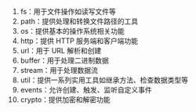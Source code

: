 1. fs：用于文件操作如读写文件等
2. path：提供处理和转换文件路径的工具
3. os：提供基本的操作系统相关功能
4. http：提供 HTTP 服务端和客户端功能
5. url：用于 URL 解析和创建
6. buffer：用于处理二进制数据
7. stream：用于处理数据流
8. util：提供一系列实用工具如继承方法、检查数据类型等
9. events：允许创建、触发、监听自定义事件
10. crypto：提供加密和解密功能
